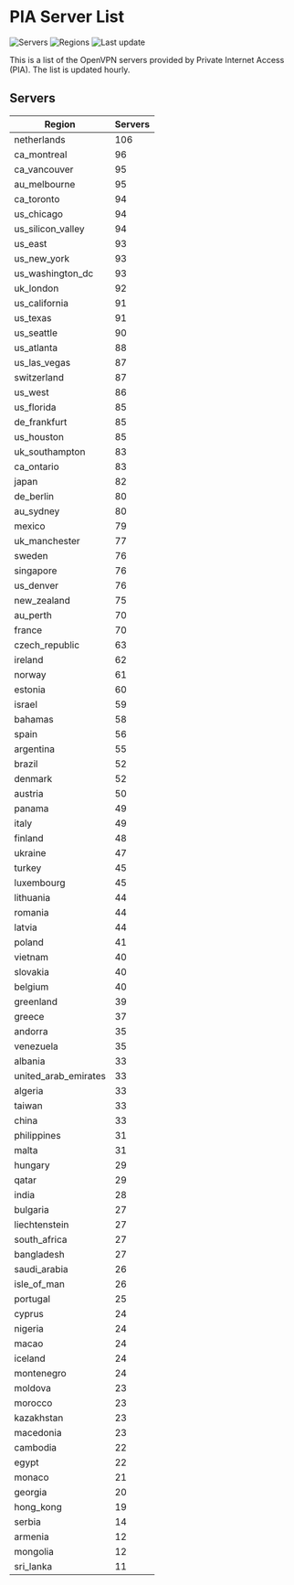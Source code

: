 # PIA Server List

![Servers](https://img.shields.io/badge/servers-5,140-blue) ![Regions](https://img.shields.io/badge/regions-97-blue) ![Last update](https://img.shields.io/badge/last_updated-Mon_Apr_29_06:11:49_UTC_2024-blue)

This is a list of the OpenVPN servers provided by Private Internet Access (PIA). The list is updated hourly.

## Servers
| Region               | Servers |
|----------------------|---------|
| netherlands | 106 |
| ca_montreal | 96 |
| ca_vancouver | 95 |
| au_melbourne | 95 |
| ca_toronto | 94 |
| us_chicago | 94 |
| us_silicon_valley | 94 |
| us_east | 93 |
| us_new_york | 93 |
| us_washington_dc | 93 |
| uk_london | 92 |
| us_california | 91 |
| us_texas | 91 |
| us_seattle | 90 |
| us_atlanta | 88 |
| us_las_vegas | 87 |
| switzerland | 87 |
| us_west | 86 |
| us_florida | 85 |
| de_frankfurt | 85 |
| us_houston | 85 |
| uk_southampton | 83 |
| ca_ontario | 83 |
| japan | 82 |
| de_berlin | 80 |
| au_sydney | 80 |
| mexico | 79 |
| uk_manchester | 77 |
| sweden | 76 |
| singapore | 76 |
| us_denver | 76 |
| new_zealand | 75 |
| au_perth | 70 |
| france | 70 |
| czech_republic | 63 |
| ireland | 62 |
| norway | 61 |
| estonia | 60 |
| israel | 59 |
| bahamas | 58 |
| spain | 56 |
| argentina | 55 |
| brazil | 52 |
| denmark | 52 |
| austria | 50 |
| panama | 49 |
| italy | 49 |
| finland | 48 |
| ukraine | 47 |
| turkey | 45 |
| luxembourg | 45 |
| lithuania | 44 |
| romania | 44 |
| latvia | 44 |
| poland | 41 |
| vietnam | 40 |
| slovakia | 40 |
| belgium | 40 |
| greenland | 39 |
| greece | 37 |
| andorra | 35 |
| venezuela | 35 |
| albania | 33 |
| united_arab_emirates | 33 |
| algeria | 33 |
| taiwan | 33 |
| china | 33 |
| philippines | 31 |
| malta | 31 |
| hungary | 29 |
| qatar | 29 |
| india | 28 |
| bulgaria | 27 |
| liechtenstein | 27 |
| south_africa | 27 |
| bangladesh | 27 |
| saudi_arabia | 26 |
| isle_of_man | 26 |
| portugal | 25 |
| cyprus | 24 |
| nigeria | 24 |
| macao | 24 |
| iceland | 24 |
| montenegro | 24 |
| moldova | 23 |
| morocco | 23 |
| kazakhstan | 23 |
| macedonia | 23 |
| cambodia | 22 |
| egypt | 22 |
| monaco | 21 |
| georgia | 20 |
| hong_kong | 19 |
| serbia | 14 |
| armenia | 12 |
| mongolia | 12 |
| sri_lanka | 11 |